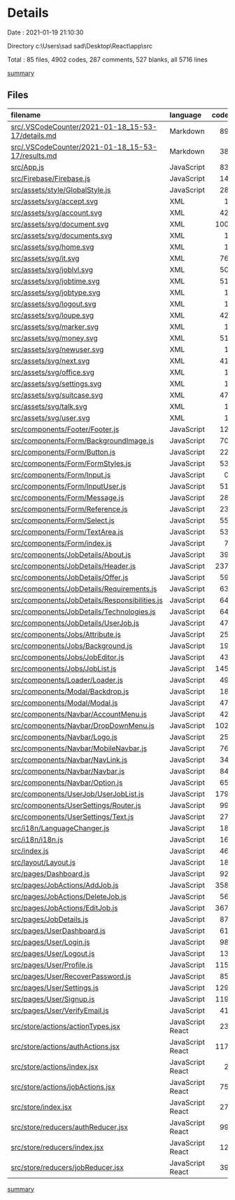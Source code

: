 # Details

Date : 2021-01-19 21:10:30

Directory c:\Users\sad sad\Desktop\React\app\src

Total : 85 files,  4902 codes, 287 comments, 527 blanks, all 5716 lines

[summary](results.md)

## Files
| filename | language | code | comment | blank | total |
| :--- | :--- | ---: | ---: | ---: | ---: |
| [src/.VSCodeCounter/2021-01-18_15-53-17/details.md](/src/.VSCodeCounter/2021-01-18_15-53-17/details.md) | Markdown | 89 | 0 | 6 | 95 |
| [src/.VSCodeCounter/2021-01-18_15-53-17/results.md](/src/.VSCodeCounter/2021-01-18_15-53-17/results.md) | Markdown | 38 | 0 | 7 | 45 |
| [src/App.js](/src/App.js) | JavaScript | 83 | 0 | 7 | 90 |
| [src/Firebase/Firebase.js](/src/Firebase/Firebase.js) | JavaScript | 14 | 0 | 3 | 17 |
| [src/assets/style/GlobalStyle.js](/src/assets/style/GlobalStyle.js) | JavaScript | 28 | 0 | 9 | 37 |
| [src/assets/svg/accept.svg](/src/assets/svg/accept.svg) | XML | 1 | 0 | 0 | 1 |
| [src/assets/svg/account.svg](/src/assets/svg/account.svg) | XML | 42 | 1 | 1 | 44 |
| [src/assets/svg/document.svg](/src/assets/svg/document.svg) | XML | 100 | 1 | 1 | 102 |
| [src/assets/svg/documents.svg](/src/assets/svg/documents.svg) | XML | 1 | 0 | 0 | 1 |
| [src/assets/svg/home.svg](/src/assets/svg/home.svg) | XML | 1 | 0 | 0 | 1 |
| [src/assets/svg/it.svg](/src/assets/svg/it.svg) | XML | 76 | 1 | 1 | 78 |
| [src/assets/svg/joblvl.svg](/src/assets/svg/joblvl.svg) | XML | 50 | 1 | 1 | 52 |
| [src/assets/svg/jobtime.svg](/src/assets/svg/jobtime.svg) | XML | 51 | 1 | 1 | 53 |
| [src/assets/svg/jobtype.svg](/src/assets/svg/jobtype.svg) | XML | 1 | 0 | 0 | 1 |
| [src/assets/svg/logout.svg](/src/assets/svg/logout.svg) | XML | 1 | 0 | 0 | 1 |
| [src/assets/svg/loupe.svg](/src/assets/svg/loupe.svg) | XML | 42 | 1 | 1 | 44 |
| [src/assets/svg/marker.svg](/src/assets/svg/marker.svg) | XML | 1 | 0 | 0 | 1 |
| [src/assets/svg/money.svg](/src/assets/svg/money.svg) | XML | 51 | 1 | 1 | 53 |
| [src/assets/svg/newuser.svg](/src/assets/svg/newuser.svg) | XML | 1 | 0 | 0 | 1 |
| [src/assets/svg/next.svg](/src/assets/svg/next.svg) | XML | 41 | 1 | 1 | 43 |
| [src/assets/svg/office.svg](/src/assets/svg/office.svg) | XML | 1 | 0 | 0 | 1 |
| [src/assets/svg/settings.svg](/src/assets/svg/settings.svg) | XML | 1 | 0 | 0 | 1 |
| [src/assets/svg/suitcase.svg](/src/assets/svg/suitcase.svg) | XML | 47 | 1 | 1 | 49 |
| [src/assets/svg/talk.svg](/src/assets/svg/talk.svg) | XML | 1 | 0 | 0 | 1 |
| [src/assets/svg/user.svg](/src/assets/svg/user.svg) | XML | 1 | 0 | 0 | 1 |
| [src/components/Footer/Footer.js](/src/components/Footer/Footer.js) | JavaScript | 12 | 0 | 4 | 16 |
| [src/components/Form/BackgroundImage.js](/src/components/Form/BackgroundImage.js) | JavaScript | 70 | 1 | 4 | 75 |
| [src/components/Form/Button.js](/src/components/Form/Button.js) | JavaScript | 22 | 1 | 6 | 29 |
| [src/components/Form/FormStyles.js](/src/components/Form/FormStyles.js) | JavaScript | 53 | 0 | 4 | 57 |
| [src/components/Form/Input.js](/src/components/Form/Input.js) | JavaScript | 0 | 54 | 6 | 60 |
| [src/components/Form/InputUser.js](/src/components/Form/InputUser.js) | JavaScript | 51 | 1 | 6 | 58 |
| [src/components/Form/Message.js](/src/components/Form/Message.js) | JavaScript | 28 | 1 | 4 | 33 |
| [src/components/Form/Reference.js](/src/components/Form/Reference.js) | JavaScript | 23 | 1 | 4 | 28 |
| [src/components/Form/Select.js](/src/components/Form/Select.js) | JavaScript | 55 | 1 | 7 | 63 |
| [src/components/Form/TextArea.js](/src/components/Form/TextArea.js) | JavaScript | 53 | 1 | 6 | 60 |
| [src/components/Form/index.js](/src/components/Form/index.js) | JavaScript | 7 | 0 | 3 | 10 |
| [src/components/JobDetails/About.js](/src/components/JobDetails/About.js) | JavaScript | 39 | 0 | 9 | 48 |
| [src/components/JobDetails/Header.js](/src/components/JobDetails/Header.js) | JavaScript | 237 | 0 | 17 | 254 |
| [src/components/JobDetails/Offer.js](/src/components/JobDetails/Offer.js) | JavaScript | 59 | 0 | 10 | 69 |
| [src/components/JobDetails/Requirements.js](/src/components/JobDetails/Requirements.js) | JavaScript | 63 | 0 | 8 | 71 |
| [src/components/JobDetails/Responsibilities.js](/src/components/JobDetails/Responsibilities.js) | JavaScript | 64 | 0 | 9 | 73 |
| [src/components/JobDetails/Technologies.js](/src/components/JobDetails/Technologies.js) | JavaScript | 64 | 0 | 8 | 72 |
| [src/components/JobDetails/UserJob.js](/src/components/JobDetails/UserJob.js) | JavaScript | 47 | 0 | 5 | 52 |
| [src/components/Jobs/Attribute.js](/src/components/Jobs/Attribute.js) | JavaScript | 25 | 0 | 5 | 30 |
| [src/components/Jobs/Background.js](/src/components/Jobs/Background.js) | JavaScript | 19 | 0 | 11 | 30 |
| [src/components/Jobs/JobEditor.js](/src/components/Jobs/JobEditor.js) | JavaScript | 43 | 0 | 6 | 49 |
| [src/components/Jobs/JobList.js](/src/components/Jobs/JobList.js) | JavaScript | 145 | 0 | 12 | 157 |
| [src/components/Loader/Loader.js](/src/components/Loader/Loader.js) | JavaScript | 49 | 0 | 3 | 52 |
| [src/components/Modal/Backdrop.js](/src/components/Modal/Backdrop.js) | JavaScript | 18 | 0 | 4 | 22 |
| [src/components/Modal/Modal.js](/src/components/Modal/Modal.js) | JavaScript | 47 | 0 | 4 | 51 |
| [src/components/Navbar/AccountMenu.js](/src/components/Navbar/AccountMenu.js) | JavaScript | 42 | 0 | 6 | 48 |
| [src/components/Navbar/DropDownMenu.js](/src/components/Navbar/DropDownMenu.js) | JavaScript | 102 | 8 | 13 | 123 |
| [src/components/Navbar/Logo.js](/src/components/Navbar/Logo.js) | JavaScript | 25 | 0 | 4 | 29 |
| [src/components/Navbar/MobileNavbar.js](/src/components/Navbar/MobileNavbar.js) | JavaScript | 76 | 0 | 5 | 81 |
| [src/components/Navbar/NavLink.js](/src/components/Navbar/NavLink.js) | JavaScript | 34 | 0 | 5 | 39 |
| [src/components/Navbar/Navbar.js](/src/components/Navbar/Navbar.js) | JavaScript | 84 | 0 | 9 | 93 |
| [src/components/Navbar/Option.js](/src/components/Navbar/Option.js) | JavaScript | 65 | 0 | 10 | 75 |
| [src/components/UserJob/UserJobList.js](/src/components/UserJob/UserJobList.js) | JavaScript | 179 | 0 | 14 | 193 |
| [src/components/UserSettings/Router.js](/src/components/UserSettings/Router.js) | JavaScript | 99 | 0 | 12 | 111 |
| [src/components/UserSettings/Text.js](/src/components/UserSettings/Text.js) | JavaScript | 27 | 0 | 5 | 32 |
| [src/i18n/LanguageChanger.js](/src/i18n/LanguageChanger.js) | JavaScript | 18 | 0 | 4 | 22 |
| [src/i18n/i18n.js](/src/i18n/i18n.js) | JavaScript | 16 | 0 | 7 | 23 |
| [src/index.js](/src/index.js) | JavaScript | 46 | 0 | 5 | 51 |
| [src/layout/Layout.js](/src/layout/Layout.js) | JavaScript | 18 | 1 | 9 | 28 |
| [src/pages/Dashboard.js](/src/pages/Dashboard.js) | JavaScript | 92 | 0 | 8 | 100 |
| [src/pages/JobActions/AddJob.js](/src/pages/JobActions/AddJob.js) | JavaScript | 358 | 13 | 19 | 390 |
| [src/pages/JobActions/DeleteJob.js](/src/pages/JobActions/DeleteJob.js) | JavaScript | 56 | 57 | 14 | 127 |
| [src/pages/JobActions/EditJob.js](/src/pages/JobActions/EditJob.js) | JavaScript | 367 | 0 | 15 | 382 |
| [src/pages/JobDetails.js](/src/pages/JobDetails.js) | JavaScript | 87 | 0 | 9 | 96 |
| [src/pages/UserDashboard.js](/src/pages/UserDashboard.js) | JavaScript | 61 | 0 | 5 | 66 |
| [src/pages/User/Login.js](/src/pages/User/Login.js) | JavaScript | 98 | 0 | 8 | 106 |
| [src/pages/User/Logout.js](/src/pages/User/Logout.js) | JavaScript | 13 | 0 | 12 | 25 |
| [src/pages/User/Profile.js](/src/pages/User/Profile.js) | JavaScript | 115 | 0 | 13 | 128 |
| [src/pages/User/RecoverPassword.js](/src/pages/User/RecoverPassword.js) | JavaScript | 85 | 0 | 6 | 91 |
| [src/pages/User/Settings.js](/src/pages/User/Settings.js) | JavaScript | 129 | 118 | 25 | 272 |
| [src/pages/User/Signup.js](/src/pages/User/Signup.js) | JavaScript | 119 | 0 | 7 | 126 |
| [src/pages/User/VerifyEmail.js](/src/pages/User/VerifyEmail.js) | JavaScript | 41 | 0 | 6 | 47 |
| [src/store/actions/actionTypes.jsx](/src/store/actions/actionTypes.jsx) | JavaScript React | 23 | 0 | 7 | 30 |
| [src/store/actions/authActions.jsx](/src/store/actions/authActions.jsx) | JavaScript React | 117 | 8 | 13 | 138 |
| [src/store/actions/index.jsx](/src/store/actions/index.jsx) | JavaScript React | 2 | 0 | 1 | 3 |
| [src/store/actions/jobActions.jsx](/src/store/actions/jobActions.jsx) | JavaScript React | 75 | 4 | 7 | 86 |
| [src/store/index.jsx](/src/store/index.jsx) | JavaScript React | 27 | 1 | 6 | 34 |
| [src/store/reducers/authReducer.jsx](/src/store/reducers/authReducer.jsx) | JavaScript React | 99 | 6 | 19 | 124 |
| [src/store/reducers/index.jsx](/src/store/reducers/index.jsx) | JavaScript React | 12 | 0 | 3 | 15 |
| [src/store/reducers/jobReducer.jsx](/src/store/reducers/jobReducer.jsx) | JavaScript React | 39 | 1 | 10 | 50 |

[summary](results.md)